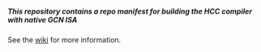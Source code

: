 ##### This repository contains a repo manifest for building the HCC compiler with native GCN ISA

See the [wiki](https://github.com/RadeonOpenCompute/HCC-Native-GCN-ISA/wiki) for more information.
